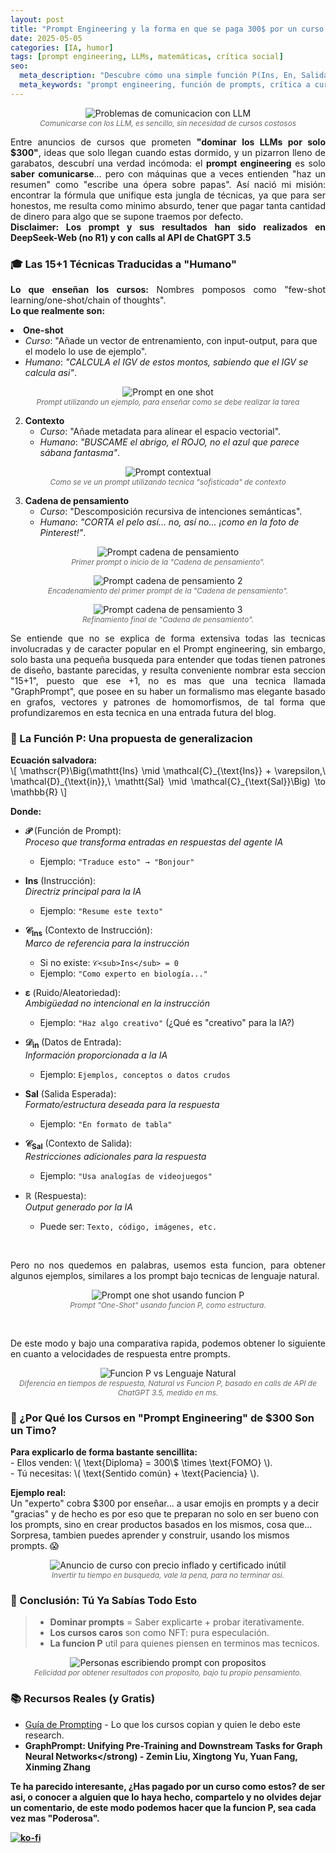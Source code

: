 ```yaml
---
layout: post  
title: "Prompt Engineering y la forma en que se paga 300$ por un curso, para aprender a decir "gracias" a un LLM"  
date: 2025-05-05
categories: [IA, humor]
tags: [prompt engineering, LLMs, matemáticas, crítica social]
seo:
  meta_description: "Descubre cómo una simple función P(Ins, En, Salida) desmonta los caros cursos de prompt engineering. ¡Aprende a comunicarte con IAs sin perder el humor (ni tu dinero)!"
  meta_keywords: "prompt engineering, función de prompts, crítica a cursos de IA, humor tecnológico, LLMs" 
---
```


<p align="center">
  <img src="{{ '/assets/images/posts/prompt-fun.png' | relative_url }}" 
       alt="Problemas de comunicacion con LLM" 
       style="max-width: 80%; height: auto;">
  <br>
  <span style="font-size: 0.85em; color: #666; font-style: italic;">
    Comunicarse con los LLM, es sencillo, sin necesidad de cursos costosos
  </span>
</p>

<p style="text-align: justify; text-justify:inner-word;">
	Entre anuncios de cursos que prometen <strong>"dominar los LLMs por solo $300"</strong>, ideas que solo llegan cuando estas dormido, y un pizarron lleno de garabatos, descubrí una verdad incómoda: el <strong>prompt engineering</strong> es solo <strong>saber comunicarse</strong>... pero con máquinas que a veces entienden "haz un resumen" como "escribe una ópera sobre papas". Así nació mi misión: encontrar la fórmula que unifique esta jungla de técnicas, ya que para ser honestos, me resulta como minimo absurdo, tener que pagar tanta cantidad de dinero para algo que se supone traemos por defecto.
	<br>
	<strong> Disclaimer: Los prompt y sus resultados han sido realizados en DeepSeek-Web (no R1) y con calls al API de ChatGPT 3.5 </strong>
</p>

### 🎓 Las 15+1 Técnicas Traducidas a "Humano"
<p style="text-align: justify; text-justify:inner-word;">
<strong>Lo que enseñan los cursos:</strong> Nombres pomposos como "few-shot learning/one-shot/chain of thoughts".<br>
<strong>Lo que realmente son:</strong>  
</p

1. **One-shot**  
   - *Curso*: "Añade un vector de entrenamiento, con input-output, para que el modelo lo use de ejemplo".  
   - *Humano*: <i>"CALCULA el IGV de estos montos, sabiendo que el IGV se calcula asi"</i>.
   
<p align="center">
  <img src="{{ '/assets/images/posts/prompt-one-shot.png' | relative_url }}" 
       alt="Prompt en one shot" 
       style="max-width: 80%; height: auto;">
  <br>
  <span style="font-size: 0.85em; color: #666; font-style: italic;">
    Prompt utilizando un ejemplo, para enseñar como se debe realizar la tarea
  </span>
</p>

2. **Contexto**  
   - *Curso*: "Añade metadata para alinear el espacio vectorial".  
   - *Humano*: <i>"BUSCAME el abrigo, el ROJO, no el azul que parece sábana fantasma"</i>.

<p align="center">
  <img src="{{ '/assets/images/posts/prompt-context.png' | relative_url }}" 
       alt="Prompt contextual" 
       style="max-width: 80%; height: auto;">
  <br>
  <span style="font-size: 0.85em; color: #666; font-style: italic;">
    Como se ve un prompt utilizando tecnica "sofisticada" de contexto
  </span>
</p>

3. **Cadena de pensamiento**  
   - *Curso*: "Descomposición recursiva de intenciones semánticas".  
   - *Humano*: <i>"CORTA el pelo así... no, así no... ¡como en la foto de Pinterest!"</i>. 

<p align="center">
  <img src="{{ '/assets/images/posts/prompt-chot-1.png' | relative_url }}" 
       alt="Prompt cadena de pensamiento" 
       style="max-width: 80%; height: auto;">
  <br>
  <span style="font-size: 0.85em; color: #666; font-style: italic;">
    Primer prompt o inicio de la "Cadena de pensamiento".
  </span>
</p>

<p align="center">
  <img src="{{ '/assets/images/posts/prompt-chot-2.png' | relative_url }}" 
       alt="Prompt cadena de pensamiento 2" 
       style="max-width: 80%; height: auto;">
  <br>
  <span style="font-size: 0.85em; color: #666; font-style: italic;">
    Encadenamiento del primer prompt de la "Cadena de pensamiento".
  </span>
</p>

<p align="center">
  <img src="{{ '/assets/images/posts/prompt-chot-3.png' | relative_url }}" 
       alt="Prompt cadena de pensamiento 3" 
       style="max-width: 80%; height: auto;">
  <br>
  <span style="font-size: 0.85em; color: #666; font-style: italic;">
    Refinamiento final de "Cadena de pensamiento".
  </span>
</p>

<p style="text-align: justify; text-justify:inner-word;">
	Se entiende que no se explica de forma extensiva todas las tecnicas involucradas y de caracter popular en el Prompt engineering, sin embargo, solo basta una pequeña busqueda para entender que todas tienen patrones de diseño, bastante parecidas, y resulta conveniente nombrar esta seccion "15+1", puesto que ese +1, no es mas que una tecnica llamada "GraphPrompt", que posee en su haber un formalismo mas elegante basado en grafos, vectores y patrones de homomorfismos, de tal forma que profundizaremos en esta tecnica en una entrada futura del blog.
</p>

### 🧮 La Función P: Una propuesta de generalizacion
<p style="text-align: justify; text-justify:inner-word;">
<strong>Ecuación salvadora:</strong><br>
\[
\mathscr{P}\Big(\mathtt{Ins} \mid \mathcal{C}_{\text{Ins}} + \varepsilon,\ \mathcal{D}_{\text{in}},\ \mathtt{Sal} \mid \mathcal{C}_{\text{Sal}}\Big) \to \mathbb{R}
\]
 
<strong>Donde:</strong><br>
- **𝒫** (Función de Prompt):  
  *Proceso que transforma entradas en respuestas del agente IA*  
  - Ejemplo: `"Traduce esto" → "Bonjour"`

- **Ins** (Instrucción):  
  *Directriz principal para la IA*  
  - Ejemplo: `"Resume este texto"`

- **𝒞<sub>Ins</sub>** (Contexto de Instrucción):  
  *Marco de referencia para la instrucción*  
  - Si no existe: `𝒞<sub>Ins</sub> = 0`  
  - Ejemplo: `"Como experto en biología..."`

- **ε** (Ruido/Aleatoriedad):  
  *Ambigüedad no intencional en la instrucción*  
  - Ejemplo: `"Haz algo creativo"` (¿Qué es "creativo" para la IA?)

- **𝒟<sub>in</sub>** (Datos de Entrada):  
  *Información proporcionada a la IA*  
  - Ejemplo: `Ejemplos, conceptos o datos crudos`

- **Sal** (Salida Esperada):  
  *Formato/estructura deseada para la respuesta*  
  - Ejemplo: `"En formato de tabla"`

- **𝒞<sub>Sal</sub>** (Contexto de Salida):  
  *Restricciones adicionales para la respuesta*  
  - Ejemplo: `"Usa analogías de videojuegos"`

- **ℝ** (Respuesta):  
  *Output generado por la IA*  
  - Puede ser: `Texto, código, imágenes, etc.`
<br>

<p style="text-align: justify; text-justify:inner-word;">
	Pero no nos quedemos en palabras, usemos esta funcion, para obtener algunos ejemplos, similares a los prompt bajo tecnicas de lenguaje natural.
</p>

<p align="center">
  <img src="{{ '/assets/images/posts/prompt-funcion-one.png' | relative_url }}" 
       alt="Prompt one shot usando funcion P" 
       style="max-width: 80%; height: auto;">
  <br>
  <span style="font-size: 0.85em; color: #666; font-style: italic;">
    Prompt "One-Shot" usando funcion P, como estructura.
  </span>
</p>
<br>

<p style="text-align: justify; text-justify:inner-word;">
	De este modo y bajo una comparativa rapida, podemos obtener lo siguiente en cuanto a velocidades de respuesta entre prompts.
</p>

<p align="center">
  <img src="{{ '/assets/images/posts/comparativa-natural-funcion.png' | relative_url }}" 
       alt="Funcion P vs Lenguaje Natural" 
       style="max-width: 80%; height: auto;">
  <br>
  <span style="font-size: 0.85em; color: #666; font-style: italic;">
    Diferencia en tiempos de respuesta, Natural vs Funcion P, basado en calls de API de ChatGPT 3.5, medido en ms.
  </span>
</p>

### 💸 ¿Por Qué los Cursos en "Prompt Engineering" de $300 Son un Timo?
<p style="text-align: justify; text-justify:inner-word;">
<strong>Para explicarlo de forma bastante sencillita:</strong><br>
- Ellos venden: \( \text{Diploma} = 300\$ \times \text{FOMO} \).<br>
- Tú necesitas: \( \text{Sentido común} + \text{Paciencia} \).  

<strong>Ejemplo real:</strong>  
Un "experto" cobra $300 por enseñar... a usar emojis en prompts y a decir "gracias" y de hecho es por eso que te preparan no solo en ser bueno con los prompts, sino en crear productos basados en los mismos, cosa que... Sorpresa, tambien puedes aprender y construir, usando los mismos prompts. 😱  
</p>

<p align="center">
  <img src="{{ '/assets/images/posts/fraud-diploma.png' | relative_url }}" 
       alt="Anuncio de curso con precio inflado y certificado inútil" 
       style="max-width: 80%; height: auto;">
  <br>
  <span style="font-size: 0.85em; color: #666; font-style: italic;">
    Invertir tu tiempo en busqueda, vale la pena, para no terminar asi.
  </span>
</p>

### 🚀 Conclusión: Tú Ya Sabías Todo Esto
> - **Dominar prompts** = Saber explicarte + probar iterativamente.  
> - **Los cursos caros** son como NFT: pura especulación.  
> - **La funcion P** util para quienes piensen en terminos mas tecnicos.  

<p align="center">
  <img src="{{ '/assets/images/posts/personas-riendo.png' | relative_url }}" 
       alt="Personas escribiendo prompt con propositos" 
       style="max-width: 80%; height: auto;">
  <br>
  <span style="font-size: 0.85em; color: #666; font-style: italic;">
    Felicidad por obtener resultados con proposito, bajo tu propio pensamiento.
  </span>
</p>

### 📚 Recursos Reales (y Gratis)
- [Guía de Prompting](https://www.promptingguide.ai/es) - Lo que los cursos copian y quien le debo este research.  
- <strong>GraphPrompt: Unifying Pre-Training and Downstream Tasks for Graph Neural Networks</strong) - <italic>Zemin Liu, Xingtong Yu, Yuan Fang, Xinming Zhang</italic>

Te ha parecido interesante, ¿Has pagado por un curso como estos? de ser asi, o conocer a alguien que lo haya hecho, compartelo y no olvides dejar un comentario, de este modo podemos hacer que la funcion P, sea cada vez mas "Poderosa".

[![ko-fi](https://ko-fi.com/img/githubbutton_sm.svg)](https://ko-fi.com/C1C41DTDL)